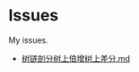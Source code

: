 # Issues
My issues.
* [树链剖分树上倍增树上差分.md](https://github.com/Tivility/Issues/blob/master/Articles/%E6%A0%91%E9%93%BE%E5%89%96%E5%88%86%E6%A0%91%E4%B8%8A%E5%80%8D%E5%A2%9E%E6%A0%91%E4%B8%8A%E5%B7%AE%E5%88%86.md)
